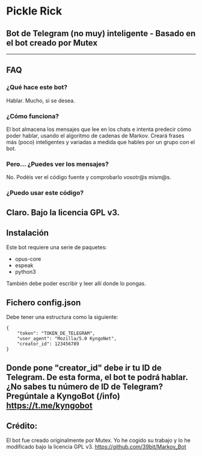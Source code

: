 # Pickle Rick
## Bot de Telegram (no muy) inteligente - Basado en el bot creado por Mutex
---
## FAQ
### ¿Qué hace este bot?
Hablar. Mucho, si se desea.

### ¿Cómo funciona?
El bot almacena los mensajes que lee en los chats e intenta predecir cómo poder hablar, usando el algoritmo de cadenas de Markov.
Creará frases más (poco) inteligentes y variadas a medida que hables por un grupo con el bot.

### Pero... ¿Puedes ver los mensajes?
No. Podéis ver el código fuente y comprobarlo vosotr@s mism@s.

### ¿Puedo usar este código?
Claro. Bajo la licencia GPL v3.
---
## Instalación
Este bot requiere una serie de paquetes:
* opus-core
* espeak
* python3

También debe poder escribir y leer allí donde lo pongas.

## Fichero config.json

Debe tener una estructura como la siguiente:

```
{
	"token": "TOKEN_DE_TELEGRAM",
	"user_agent": "Mozilla/5.0 KyngoNet",
	"creator_id": 123456789
}
```

Donde pone "creator_id" debe ir tu ID de Telegram. De esta forma, el bot te podrá hablar.
¿No sabes tu número de ID de Telegram? Pregúntale a KyngoBot (/info)
https://t.me/kyngobot
---
## Crédito:
El bot fue creado originalmente por Mutex. Yo he cogido su trabajo y lo he modificado bajo la licencia GPL v3.
https://github.com/39bit/Markov_Bot